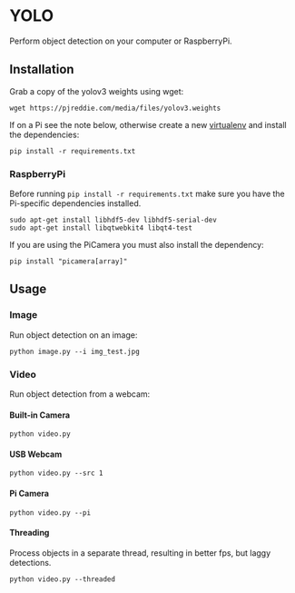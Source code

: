 # YOLO

Perform object detection on your computer or RaspberryPi.

## Installation

Grab a copy of the yolov3 weights using wget:

```
wget https://pjreddie.com/media/files/yolov3.weights
```

If on a Pi see the note below, otherwise create a new [virtualenv](https://docs.python-guide.org/dev/virtualenvs/) and install the dependencies:

```
pip install -r requirements.txt
```



### RaspberryPi

Before running `pip install -r requirements.txt` make sure you have the Pi-specific dependencies installed.

```
sudo apt-get install libhdf5-dev libhdf5-serial-dev
sudo apt-get install libqtwebkit4 libqt4-test
```

If you are using the PiCamera you must also install the dependency:

```
pip install "picamera[array]"
```

## Usage

### Image

Run object detection on an image:

```
python image.py --i img_test.jpg
```

### Video

Run object detection from a webcam:

#### Built-in Camera

```
python video.py
```

#### USB Webcam

```
python video.py --src 1
```

#### Pi Camera

```
python video.py --pi
```

#### Threading

Process objects in a separate thread, resulting in better fps, but laggy detections.

```
python video.py --threaded
```
